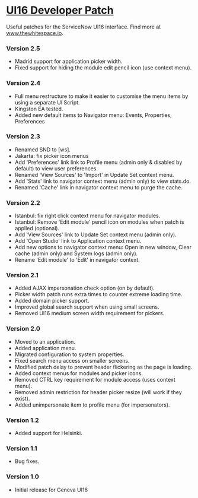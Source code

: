 # [UI16 Developer Patch](https://github.com/thewhitespace/UI16-Developer-Patch)
Useful patches for the ServiceNow UI16 interface. Find more at www.thewhitespace.io.

### Version 2.5
* Madrid support for application picker width.
* Fixed support for hiding the module edit pencil icon (use context menu).

### Version 2.4
* Full menu restructure to make it easier to customise the menu items by using a separate UI Script.
* Kingston EA tested.
* Added new default items to Navigator menu: Events, Properties, Preferences

### Version 2.3
* Renamed SND to [ws].
* Jakarta: fix picker icon menus
* Add 'Preferences' link link to Profile menu (admin only & disabled by default) to view user preferences.
* Renamed 'View Sources' to 'Import' in Update Set context menu.
* Add 'Stats' link to navigator context menu (admin only) to view stats.do.
* Renamed 'Cache' link in navigator context menu to purge the cache.

### Version 2.2
* Istanbul: fix right click context menu for navigator modules.
* Istanbul: Remove 'Edit module' pencil icon on modules when patch is applied (optional).
* Add 'View Sources' link to Update Set context menu (admin only).
* Add 'Open Studio' link to Application context menu.
* Add new options to navigator context menu: Open in new window, Clear cache
  (admin only) and System logs (admin only).
* Rename 'Edit module' to 'Edit' in navigator context.

### Version 2.1
* Added AJAX impersonation check option (on by default).
* Picker width patch runs extra times to counter extreme loading time.
* Added domain picker support.
* Improved global search support when using small screens.
* Removed UI16 medium screen width requirement for pickers.

### Version 2.0
* Moved to an application.
* Added application menu.
* Migrated configuration to system properties.
* Fixed search menu access on smaller screens.
* Modified patch delay to prevent header flickering as the page is loading.
* Added context menus for modules and picker icons.
* Removed CTRL key requirement for module access (uses context menu).
* Removed admin restriction for header picker resize (will work if they exist).
* Added unimpersonate item to profile menu (for impersonators).

### Version 1.2
* Added support for Helsinki.

### Version 1.1
* Bug fixes.

### Version 1.0
* Initial release for Geneva UI16